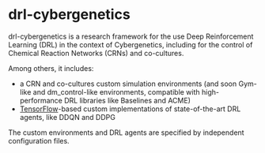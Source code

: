 # drl-cybergenetics

drl-cybergenetics is a research framework for the use Deep Reinforcement Learning (DRL) in the context of Cybergenetics, including for the control of Chemical Reaction Networks (CRNs) and co-cultures.

Among others, it includes:
- a CRN and co-cultures custom simulation environments (and soon Gym-like and dm_control-like environments, compatible with high-performance DRL libraries like Baselines and ACME)
- [TensorFlow](https://github.com/tensorflow/tensorflow)-based custom implementations of state-of-the-art DRL agents, like DDQN and DDPG 

The custom environments and DRL agents are specified by independent configuration files.
